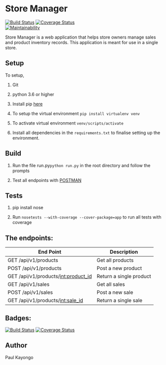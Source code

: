 # Store Manager

[![Build Status](https://travis-ci.org/myrdstom/Store-Manager.svg?branch=challenge-2)](https://travis-ci.org/myrdstom/Store-Manager)
[![Coverage Status](https://coveralls.io/repos/github/myrdstom/Store-Manager/badge.svg?branch=challenge-2)](https://coveralls.io/github/myrdstom/Store-Manager?branch=challenge-2)  
[![Maintainability](https://api.codeclimate.com/v1/badges/2715d106d25e7164ae1d/maintainability)](https://codeclimate.com/github/myrdstom/Store-Manager/maintainability)

Store Manager is a web application that helps store owners manage sales and product inventory records. 
This application is meant for use in a single store.



## Setup

To setup,

1. Git

2. python 3.6 or higher

3. Install pip [here](https://pip.pypa.io/en/stable/installing/)

4. To setup the virtual environment ``` pip install virtualenv venv ```

5. To activate virtual environment ``` venv/scripts/activate ``` 

6. Install all dependencies in the ```requirements.txt``` to finalise setting up the environment.



## Build

1. Run the file run.py``` python run.py ``` in the root directory and follow  the prompts

2. Test all endpoints with [POSTMAN](https://www.getpostman.com/apps)

## Tests

1. pip install nose

2. Run ```nosetests --with-coverage --cover-package=app``` to run all tests with coverage


## The endpoints:
| End Point  | Description |
| ------------- | ------------- |
|GET /api/v1/products | Get all products
|POST /api/v1/products  | Post a new product
|GET /api/v1/products/<int:product_id> | Return a single product
|GET /api/v1/sales | Get all sales
|POST /api/v1/sales  | Post a new sale
|GET /api/v1/products/<int:sale_id> | Return a single sale


## Badges:


[![Build Status](https://travis-ci.org/myrdstom/Store-Manager.svg?branch=challenge-2)](https://travis-ci.org/myrdstom/Store-Manager)
[![Coverage Status](https://coveralls.io/repos/github/myrdstom/Store-Manager/badge.svg?branch=challenge-2)](https://coveralls.io/github/myrdstom/Store-Manager?branch=challenge-2)   


## Author
Paul Kayongo

